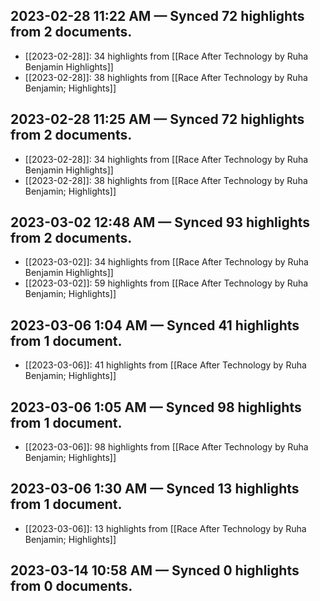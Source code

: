 ## 2023-02-28 11:22 AM — Synced 72 highlights from 2 documents.
- [[2023-02-28]]: 34 highlights from [[Race After Technology by Ruha Benjamin Highlights]]
- [[2023-02-28]]: 38 highlights from [[Race After Technology by Ruha Benjamin; Highlights]]

## 2023-02-28 11:25 AM — Synced 72 highlights from 2 documents.
- [[2023-02-28]]: 34 highlights from [[Race After Technology by Ruha Benjamin Highlights]]
- [[2023-02-28]]: 38 highlights from [[Race After Technology by Ruha Benjamin; Highlights]]

## 2023-03-02 12:48 AM — Synced 93 highlights from 2 documents.
- [[2023-03-02]]: 34 highlights from [[Race After Technology by Ruha Benjamin Highlights]]
- [[2023-03-02]]: 59 highlights from [[Race After Technology by Ruha Benjamin; Highlights]]

## 2023-03-06 1:04 AM — Synced 41 highlights from 1 document.
- [[2023-03-06]]: 41 highlights from [[Race After Technology by Ruha Benjamin; Highlights]]

## 2023-03-06 1:05 AM — Synced 98 highlights from 1 document.
- [[2023-03-06]]: 98 highlights from [[Race After Technology by Ruha Benjamin; Highlights]]

## 2023-03-06 1:30 AM — Synced 13 highlights from 1 document.
- [[2023-03-06]]: 13 highlights from [[Race After Technology by Ruha Benjamin; Highlights]]

## 2023-03-14 10:58 AM — Synced 0 highlights from 0 documents.

